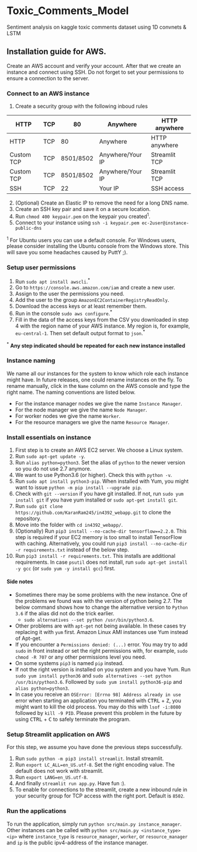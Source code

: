 # Toxic_Comments_Model
Sentiment analysis on kaggle toxic comments dataset using 1D convnets &amp; LSTM

## Installation guide for AWS.
Create an AWS account and verify your account. After that we create an instance and connect using SSH. Do not forget to set your permissions to ensure a connection to the server.

### Connect to an AWS instance
1. Create a security group with the following inboud rules

| HTTP       | TCP | 80   | Anywhere         | HTTP anywhere |
|------------|-----|------|------------------|---------------|
| HTTP       | TCP | 80   | Anywhere         | HTTP anywhere |
| Custom TCP | TCP | 8501/8502 | Anywhere/Your IP | Streamlit TCP |
| Custom TCP | TCP | 8501/8502 | Anywhere/Your IP | Streamlit TCP |
| SSH        | TCP | 22   | Your IP          | SSH access    |

2. (Optional) Create an Elastic IP to remove the need for a long DNS name.
3. Create an SSH key pair and save it on a secure location.
4. Run `chmod 400 keypair.pem` on the keypair you created<sup>1</sup>.
5. Connect to your instance using `ssh -i keypair.pem ec-2user@instance-public-dns`

<sup>1</sup> For Ubuntu users you can use a default console. For Windows users, please consider installing the Ubuntu console from the Windows store. This will save you some headaches caused by PuttY ;).

### Setup user permissions
1. Run `sudo apt install awscli`.<sup>*</sup>
2. Go to `https://console.aws.amazon.com/iam` and create a new user.
3. Assign to the user the permissions you need.
4. Add the user to the group `AmazonEC2ContainerRegistryReadOnly`.
5. Download the access keys or at least remember them.
6. Run in the console `sudo aws configure`.<sup>*</sup>
7. Fill in the data of the access keys from the CSV you downloaded in step 4 with the region name of your AWS instance. My region is, for example, `eu-central-1`. Then set default output format to `json`.<sup>*</sup>

<sup>*</sup> __Any step indicated should be repeated for each new instance installed__

### Instance naming
We name all our instances for the system to know which role each instance might have. In future releases, one could rename instances on the fly. To rename manually, click in the `Name` column on the AWS console and type the right name. The naming conventions are listed below.
- For the instance manager nodes we give the name `Instance Manager`.
- For the node manager we give the name `Node Manager`.
- For worker nodes we give the name `Worker`.
- For the resource managers we give the name `Resource Manager`.

### Install essentials on instance
1. First step is to create an AWS EC2 server. We choose a Linux system.
2. Run `sudo apt-get update -y`.
3. Run `alias python=python3`. Set the alias of `python` to the newer version so you do not use 2.7 anymore.
4. We want to use Python3.6 (or higher). Check this with `python -v`. 
5. Run `sudo apt install python3-pip`. When installed with Yum, you might want to issue `python -m pip install --upgrade pip`.
6. Check with `git --version` if you have git installed. If not, run `sudo yum install git` if you have yum installed or `sudo apt-get install git`.
7. Run `sudo git clone https://github.com/KaranRam245/in4392_webapp.git` to clone the repository.
8. Move into the folder with `cd in4392_webapp/`.
9. (Optionally) Run `pip3 install --no-cache-dir tensorflow==2.2.0`. This step is required if your EC2 memory is too small to install TensorFlow with caching. Alternatively, you could run `pip3 install --no-cache-dir -r requirements.txt` instead of the below step.
10. Run `pip3 install -r requirements.txt`. This installs are additional requirements. In case `psutil` does not install, run `sudo apt-get install -y gcc` (or `sudo yum -y install gcc`) first.

#### Side notes
- Sometimes there may be some problems with the new instance. One of the problems we found was with the version of python being 2.7.
The below command shows how to change the alternative version to `Python 3.6` if the alias did not do the trick earlier.
  - `sudo alternatives --set python /usr/bin/python3.6`.
- Other problems are with `apt-get` not being available. In these cases try replacing it with `yum` first. Amazon Linux AMI instances use Yum instead of Apt-get.
- If you encounter a `Permissions denied: (...)` error. You may try to add `sudo` in front instead or set the right permissions with, for example, `sudo chmod -R 707` or any other permissions level you need.
- On some systems `pip3` is named `pip` instead.
- If not the right version is installed on you system and you have Yum. Run `sudo yum install python36` and `sudo alternatives --set python /usr/bin/python3.6`. Followed by `sudo yum install python36-pip` and `alias python=python3`.
- In case you receive an `OSError: [Errno 98] Address already in use` error when starting an application you terminated with <kbd>CTRL</kbd> + <kbd>Z</kbd>, you might want to kill the old process. You may do this with `lsof -i:8080` followed by `kill -9 PID`. Please prevent this problem in the future by using <kbd>CTRL</kbd> + <kbd>C</kbd> to safely terminate the program.

### Setup Streamlit application on AWS
For this step, we assume you have done the previous steps successfully.
1. Run `sudo python -m pip3 install streamlit`. Install streamlit.
2. Run `export LC_ALL=en_US.utf-8`. Set the right encoding value. The default does not work with streamlit.
3. Run `export LANG=en_US.utf-8`.
4. And finally `streamlit run app.py`. Have fun :).
5. To enable for connections to the streamlit, create a new inbound rule in your security group for TCP access with the right port. Default is `8502`.

### Run the applications
To run the application, simply run `python src/main.py instance_manager`. Other instances can be called with `python src/main.py <instance_type> <ip>` where `instance_type` is `resource_manager`, `worker`, or `resource_manager` and `ip` is the public ipv4-address of the instance manager.
